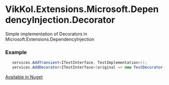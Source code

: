 # VikKol.Extensions.Microsoft.DependencyInjection.Decorator
Simple implementation of Decorators in Microsoft.Extensions.DependencyInjection

### Example
```csharp
   services.AddTransient<ITestInterface, TestImplementation>();
   services.AddDecorator<ITestInterface>(original => new TestDecorator(original));
```

[Available in Nuget](https://www.nuget.org/packages/VikKol.Extensions.Microsoft.DependencyInjection.Decorator)